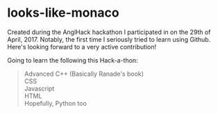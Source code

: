 # looks-like-monaco
Created during the AnglHack hackathon I participated in on the 29th of April, 2017. Notably, the first time I seriously tried to learn using Github. Here's looking forward to a very active contribution!

Going to learn the following this Hack-a-thon:
  > Advanced C++ (Basically Ranade's book)<br>
  > CSS<br>
  > Javascript<br>
  > HTML<br>
  > Hopefully, Python too
